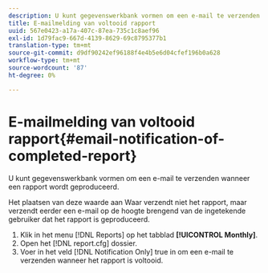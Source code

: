 ```yaml
---
description: U kunt gegevenswerkbank vormen om een e-mail te verzenden wanneer een rapport wordt geproduceerd.
title: E-mailmelding van voltooid rapport
uuid: 567e0423-a17a-407c-87ea-735c1c8aef96
exl-id: 1d79fac9-667d-4139-8629-69c8795377b1
translation-type: tm+mt
source-git-commit: d9df90242ef96188f4e4b5e6d04cfef196b0a628
workflow-type: tm+mt
source-wordcount: '87'
ht-degree: 0%

---
```


# E-mailmelding van voltooid rapport{#email-notification-of-completed-report}

U kunt gegevenswerkbank vormen om een e-mail te verzenden wanneer een rapport wordt geproduceerd.

Het plaatsen van deze waarde aan Waar verzendt niet het rapport, maar verzendt eerder een e-mail op de hoogte brengend van de ingetekende gebruiker dat het rapport is geproduceerd.

1. Klik in het menu [!DNL Reports] op het tabblad **[!UICONTROL Monthly]**.
1. Open het [!DNL report.cfg] dossier.
1. Voer in het veld [!DNL Notification Only] true in om een e-mail te verzenden wanneer het rapport is voltooid.
